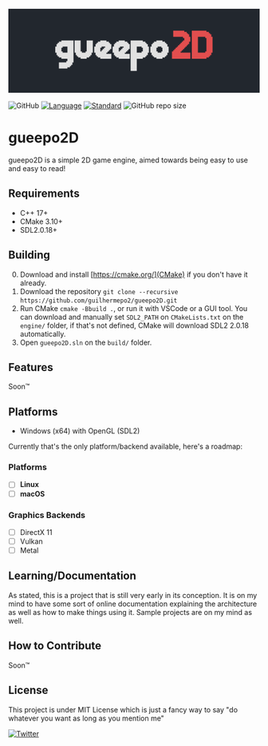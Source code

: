 ![gueepo2D](branding/gueepo2D.png)

![GitHub](https://img.shields.io/github/license/guilhermepo2/gueepo2D)
[![Language](https://img.shields.io/badge/language-C++-blue.svg)](https://isocpp.org/)
[![Standard](https://img.shields.io/badge/c%2B%2B-17-blue.svg)](https://en.wikipedia.org/wiki/C%2B%2B17)
![GitHub repo size](https://img.shields.io/github/repo-size/guilhermepo2/gueepo2D)

# gueepo2D
gueepo2D is a simple 2D game engine, aimed towards being easy to use and easy to read!

## Requirements
- C++ 17+
- CMake 3.10+
- SDL2.0.18+

## Building
0. Download and install [https://cmake.org/](CMake) if you don't have it already.
1. Download the repository `git clone --recursive https://github.com/guilhermepo2/gueepo2D.git`
2. Run CMake `cmake -Bbuild .`, or run it with VSCode or a GUI tool. You can download and manually set `SDL2_PATH` on `CMakeLists.txt` on the `engine/` folder, if that's not defined, CMake will download SDL2 2.0.18 automatically.
3. Open `gueepo2D.sln` on the `build/` folder.

## Features
Soon™

## Platforms
- Windows (x64) with OpenGL (SDL2)

Currently that's the only platform/backend available, here's a roadmap:

### Platforms
- [ ] **Linux**
- [ ] **macOS**

### Graphics Backends
- [ ] DirectX 11
- [ ] Vulkan
- [ ] Metal

## Learning/Documentation
As stated, this is a project that is still very early in its conception. It is on my mind to have some sort of online documentation explaining the architecture as well as how to make things using it. Sample projects are on my mind as well.

## How to Contribute
Soon™

## License
This project is under MIT License which is just a fancy way to say "do whatever you want as long as you mention me"

[![Twitter](https://img.shields.io/twitter/url/https/twitter.com/guilhermepo2.svg?style=social&label=%40guilhermepo2)](https://twitter.com/guilhermepo2)
